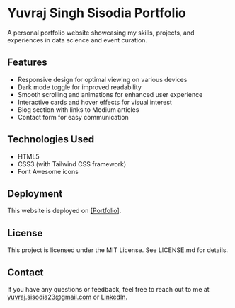 # Yuvraj Singh Sisodia Portfolio

A personal portfolio website showcasing my skills, projects, and experiences in data science and event curation.

## Features

* Responsive design for optimal viewing on various devices
* Dark mode toggle for improved readability
* Smooth scrolling and animations for enhanced user experience
* Interactive cards and hover effects for visual interest
* Blog section with links to Medium articles
* Contact form for easy communication

## Technologies Used

* HTML5
* CSS3 (with Tailwind CSS framework)
* Font Awesome icons

## Deployment

This website is deployed on [[Portfolio]](https://yuvrajsisodia23.github.io/Portfolio/).

## License

This project is licensed under the MIT License. See LICENSE.md for details.

## Contact

If you have any questions or feedback, feel free to reach out to me at yuvraj.sisodia23@gmail.com or [LinkedIn.](https://www.linkedin.com/in/yuvraj-singh-sisodia/)
